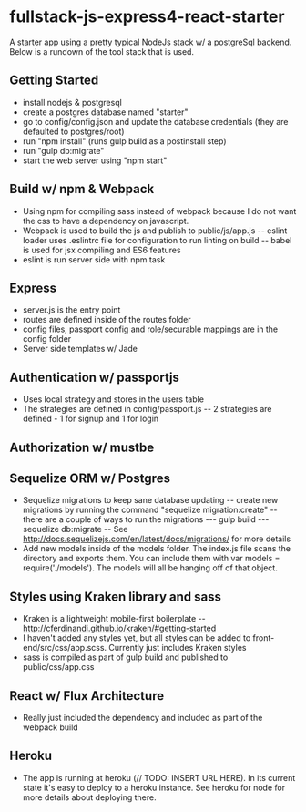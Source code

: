 # fullstack-js-express4-react-starter

A starter app using a pretty typical NodeJs stack w/ a postgreSql backend. Below is a rundown of the tool stack that is used.

## Getting Started
- install nodejs & postgresql
- create a postgres database named "starter"
- go to config/config.json and update the database credentials (they are defaulted to postgres/root)
- run "npm install" (runs gulp build as a postinstall step)
- run "gulp db:migrate"
- start the web server using "npm start"

## Build w/ npm & Webpack
- Using npm for compiling sass instead of webpack because I do not want the css to have a dependency on javascript.
- Webpack is used to build the js and publish to public/js/app.js
-- eslint loader uses .eslintrc file for configuration to run linting on build
-- babel is used for jsx compiling and ES6 features
- eslint is run server side with npm task

## Express
- server.js is the entry point
- routes are defined inside of the routes folder
- config files, passport config and role/securable mappings are in the config folder
- Server side templates w/ Jade

## Authentication w/ passportjs
- Uses local strategy and stores in the users table
- The strategies are defined in config/passport.js
-- 2 strategies are defined - 1 for signup and 1 for login

## Authorization w/ mustbe

## Sequelize ORM w/ Postgres
- Sequelize migrations to keep sane database updating
-- create new migrations by running the command "sequelize migration:create"
-- there are a couple of ways to run the migrations
--- gulp build
--- sequelize db:migrate
-- See http://docs.sequelizejs.com/en/latest/docs/migrations/ for more details
- Add new models inside of the models folder. The index.js file scans the directory and exports them. You can include them with var models = require('./models'). The models will all be hanging off of that object.

## Styles using Kraken library and sass
- Kraken is a lightweight mobile-first boilerplate
-- http://cferdinandi.github.io/kraken/#getting-started
- I haven't added any styles yet, but all styles can be added to front-end/src/css/app.scss. Currently just includes Kraken styles
- sass is compiled as part of gulp build and published to public/css/app.css

## React w/ Flux Architecture
- Really just included the dependency and included as part of the webpack build

## Heroku
- The app is running at heroku (// TODO: INSERT URL HERE). In its current state it's easy to deploy to a heroku instance. See heroku for node for more details about deploying there.
